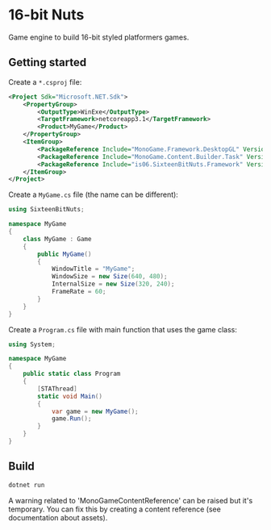 16-bit Nuts
===========

Game engine to build 16-bit styled platformers games.

Getting started
---------------

Create a `*.csproj` file:

```xml
<Project Sdk="Microsoft.NET.Sdk">
    <PropertyGroup>
        <OutputType>WinExe</OutputType>
        <TargetFramework>netcoreapp3.1</TargetFramework>
        <Product>MyGame</Product>
    </PropertyGroup>
    <ItemGroup>
        <PackageReference Include="MonoGame.Framework.DesktopGL" Version="3.8.0.1641" />
        <PackageReference Include="MonoGame.Content.Builder.Task" Version="3.8.0.1641" />
        <PackageReference Include="is06.SixteenBitNuts.Framework" Version="0.2.0" />
    </ItemGroup>
</Project>
```

Create a `MyGame.cs` file (the name can be different):

```csharp
using SixteenBitNuts;

namespace MyGame
{
    class MyGame : Game
    {
        public MyGame()
        {
            WindowTitle = "MyGame";
            WindowSize = new Size(640, 480);
            InternalSize = new Size(320, 240);
            FrameRate = 60;
        }
    }
}
```

Create a `Program.cs` file with main function that uses the game class:

```csharp
using System;

namespace MyGame
{
    public static class Program
    {
        [STAThread]
        static void Main()
        {
            var game = new MyGame();
            game.Run();  
        }
    }
}
```

Build
-----

```bash
dotnet run
```

A warning related to 'MonoGameContentReference' can be raised but it's temporary. You can fix this by creating a content reference (see documentation about assets).
